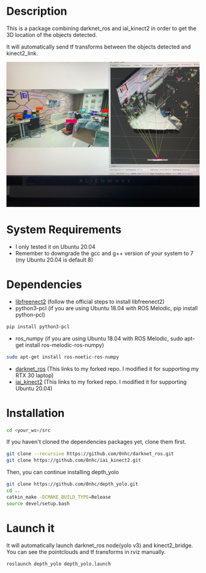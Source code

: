 # Description
This is a package combining darknet_ros and iai_kinect2 in order to get the 3D location of the objects detected.

It will automatically send tf transforms between the objects detected and kinect2_link.

![b](imgs/b.jpeg)

# System Requirements
* I only tested it on Ubuntu 20.04
* Remember to downgrade the gcc and g++ version of your system to 7 (my Ubuntu 20.04 is default 8)

# Dependencies
* [libfreenect2](https://github.com/OpenKinect/libfreenect2.git) (follow the official steps to install libfreenect2)
* python3-pcl (if you are using Ubuntu 18.04 with ROS Melodic, pip install python-pcl)
```sh
pip install python3-pcl
```

* ros_numpy (if you are using Ubuntu 18.04 with ROS Melodic, sudo apt-get install ros-melodic-ros-numpy)
```sh
sudo apt-get install ros-noetic-ros-numpy
```

* [darknet_ros](https://github.com/0nhc/darknet_ros) (This links to my forked repo. I modified it for supporting my RTX 30 laptop)
* [iai_kinect2](https://github.com/0nhc/iai_kinect2) (This links to my forked repo. I modified it for supporting Ubuntu 20.04)

# Installation
```sh
cd <your_ws>/src
```

If you haven't cloned the dependencies packages yet, clone them first.
```sh
git clone --recursive https://github.com/0nhc/darknet_ros.git
git clone https://github.com/0nhc/iai_kinect2.git
```

Then, you can continue installing depth_yolo
```sh
git clone https://github.com/0nhc/depth_yolo.git
cd ..
catkin_make -DCMAKE_BUILD_TYPE=Release
source devel/setup.bash
```

# Launch it
It will automatically launch darknet_ros node(yolo v3) and kinect2_bridge.
You can see the pointclouds and tf transforms in rviz manually.
```sh
roslaunch depth_yolo depth_yolo.launch
```
